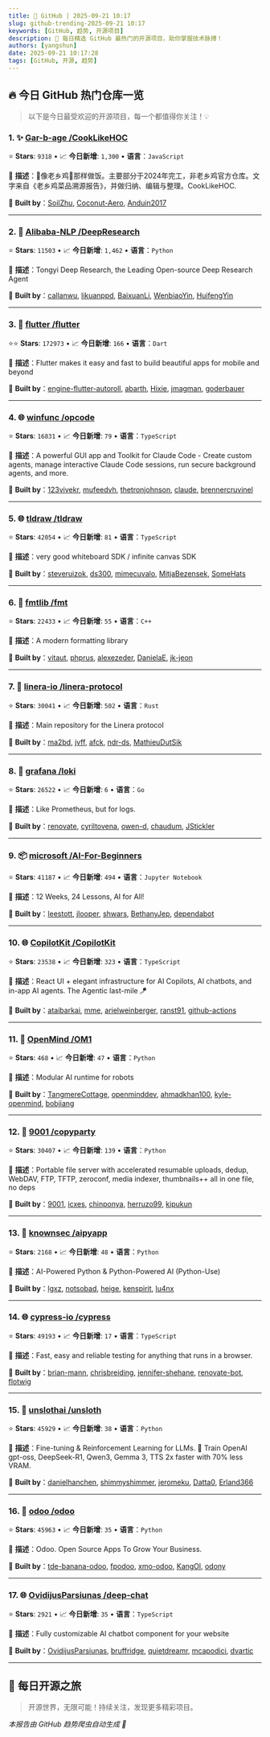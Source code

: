 ```yaml
---
title: 🚀 GitHub | 2025-09-21 10:17
slug: github-trending-2025-09-21 10:17
keywords: [GitHub, 趋势, 开源项目]
description: 🌟 每日精选 GitHub 最热门的开源项目，助你掌握技术脉搏！
authors: [yangshun]
date: 2025-09-21 10:17:28
tags: [GitHub, 开源, 趋势]
---
```


## 🔥 今日 GitHub 热门仓库一览

> 以下是今日最受欢迎的开源项目，每一个都值得你关注！💡

### 1. ✨ [Gar-b-age /CookLikeHOC](https://github.com/Gar-b-age/CookLikeHOC)

⭐ **Stars**: `9318`   •   📈 **今日新增**: `1,300`   •   **语言**：`JavaScript`

📝 **描述**：🥢像老乡鸡🐔那样做饭。主要部分于2024年完工，非老乡鸡官方仓库。文字来自《老乡鸡菜品溯源报告》，并做归纳、编辑与整理。CookLikeHOC.

🤝 **Built by**：[SoilZhu](https://github.com/SoilZhu), [Coconut-Aero](https://github.com/Coconut-Aero), [Anduin2017](https://github.com/Anduin2017)

---

### 2. 🐍 [Alibaba-NLP /DeepResearch](https://github.com/Alibaba-NLP/DeepResearch)

⭐ **Stars**: `11503`   •   📈 **今日新增**: `1,462`   •   **语言**：`Python`

📝 **描述**：Tongyi Deep Research, the Leading Open-source Deep Research Agent

🤝 **Built by**：[callanwu](https://github.com/callanwu), [likuanppd](https://github.com/likuanppd), [BaixuanLi](https://github.com/BaixuanLi), [WenbiaoYin](https://github.com/WenbiaoYin), [HuifengYin](https://github.com/HuifengYin)

---

### 3. 🎯 [flutter /flutter](https://github.com/flutter/flutter)

⭐⭐ **Stars**: `172973`   •   📈 **今日新增**: `166`   •   **语言**：`Dart`

📝 **描述**：Flutter makes it easy and fast to build beautiful apps for mobile and beyond

🤝 **Built by**：[engine-flutter-autoroll](https://github.com/engine-flutter-autoroll), [abarth](https://github.com/abarth), [Hixie](https://github.com/Hixie), [jmagman](https://github.com/jmagman), [goderbauer](https://github.com/goderbauer)

---

### 4. 🌐 [winfunc /opcode](https://github.com/winfunc/opcode)

⭐ **Stars**: `16831`   •   📈 **今日新增**: `79`   •   **语言**：`TypeScript`

📝 **描述**：A powerful GUI app and Toolkit for Claude Code - Create custom agents, manage interactive Claude Code sessions, run secure background agents, and more.

🤝 **Built by**：[123vivekr](https://github.com/123vivekr), [mufeedvh](https://github.com/mufeedvh), [thetronjohnson](https://github.com/thetronjohnson), [claude](https://github.com/claude), [brennercruvinel](https://github.com/brennercruvinel)

---

### 5. 🌐 [tldraw /tldraw](https://github.com/tldraw/tldraw)

⭐ **Stars**: `42054`   •   📈 **今日新增**: `81`   •   **语言**：`TypeScript`

📝 **描述**：very good whiteboard SDK / infinite canvas SDK

🤝 **Built by**：[steveruizok](https://github.com/steveruizok), [ds300](https://github.com/ds300), [mimecuvalo](https://github.com/mimecuvalo), [MitjaBezensek](https://github.com/MitjaBezensek), [SomeHats](https://github.com/SomeHats)

---

### 6. 🔧 [fmtlib /fmt](https://github.com/fmtlib/fmt)

⭐ **Stars**: `22433`   •   📈 **今日新增**: `55`   •   **语言**：`C++`

📝 **描述**：A modern formatting library

🤝 **Built by**：[vitaut](https://github.com/vitaut), [phprus](https://github.com/phprus), [alexezeder](https://github.com/alexezeder), [DanielaE](https://github.com/DanielaE), [jk-jeon](https://github.com/jk-jeon)

---

### 7. 🦀 [linera-io /linera-protocol](https://github.com/linera-io/linera-protocol)

⭐ **Stars**: `30041`   •   📈 **今日新增**: `502`   •   **语言**：`Rust`

📝 **描述**：Main repository for the Linera protocol

🤝 **Built by**：[ma2bd](https://github.com/ma2bd), [jvff](https://github.com/jvff), [afck](https://github.com/afck), [ndr-ds](https://github.com/ndr-ds), [MathieuDutSik](https://github.com/MathieuDutSik)

---

### 8. 🚦 [grafana /loki](https://github.com/grafana/loki)

⭐ **Stars**: `26522`   •   📈 **今日新增**: `6`   •   **语言**：`Go`

📝 **描述**：Like Prometheus, but for logs.

🤝 **Built by**：[renovate](https://github.com/renovate), [cyriltovena](https://github.com/cyriltovena), [owen-d](https://github.com/owen-d), [chaudum](https://github.com/chaudum), [JStickler](https://github.com/JStickler)

---

### 9. 📦 [microsoft /AI-For-Beginners](https://github.com/microsoft/AI-For-Beginners)

⭐ **Stars**: `41187`   •   📈 **今日新增**: `494`   •   **语言**：`Jupyter Notebook`

📝 **描述**：12 Weeks, 24 Lessons, AI for All!

🤝 **Built by**：[leestott](https://github.com/leestott), [jlooper](https://github.com/jlooper), [shwars](https://github.com/shwars), [BethanyJep](https://github.com/BethanyJep), [dependabot](https://github.com/dependabot)

---

### 10. 🌐 [CopilotKit /CopilotKit](https://github.com/CopilotKit/CopilotKit)

⭐ **Stars**: `23538`   •   📈 **今日新增**: `323`   •   **语言**：`TypeScript`

📝 **描述**：React UI + elegant infrastructure for AI Copilots, AI chatbots, and in-app AI agents. The Agentic last-mile 🪁

🤝 **Built by**：[ataibarkai](https://github.com/ataibarkai), [mme](https://github.com/mme), [arielweinberger](https://github.com/arielweinberger), [ranst91](https://github.com/ranst91), [github-actions](https://github.com/github-actions)

---

### 11. 🐍 [OpenMind /OM1](https://github.com/OpenMind/OM1)

⭐ **Stars**: `468`   •   📈 **今日新增**: `47`   •   **语言**：`Python`

📝 **描述**：Modular AI runtime for robots

🤝 **Built by**：[TangmereCottage](https://github.com/TangmereCottage), [openminddev](https://github.com/openminddev), [ahmadkhan100](https://github.com/ahmadkhan100), [kyle-openmind](https://github.com/kyle-openmind), [bobjiang](https://github.com/bobjiang)

---

### 12. 🐍 [9001 /copyparty](https://github.com/9001/copyparty)

⭐ **Stars**: `30407`   •   📈 **今日新增**: `139`   •   **语言**：`Python`

📝 **描述**：Portable file server with accelerated resumable uploads, dedup, WebDAV, FTP, TFTP, zeroconf, media indexer, thumbnails++ all in one file, no deps

🤝 **Built by**：[9001](https://github.com/9001), [icxes](https://github.com/icxes), [chinponya](https://github.com/chinponya), [herruzo99](https://github.com/herruzo99), [kipukun](https://github.com/kipukun)

---

### 13. 🐍 [knownsec /aipyapp](https://github.com/knownsec/aipyapp)

⭐ **Stars**: `2168`   •   📈 **今日新增**: `48`   •   **语言**：`Python`

📝 **描述**：AI-Powered Python & Python-Powered AI (Python-Use)

🤝 **Built by**：[lgxz](https://github.com/lgxz), [notsobad](https://github.com/notsobad), [heige](https://github.com/heige), [kenspirit](https://github.com/kenspirit), [lu4nx](https://github.com/lu4nx)

---

### 14. 🌐 [cypress-io /cypress](https://github.com/cypress-io/cypress)

⭐ **Stars**: `49193`   •   📈 **今日新增**: `17`   •   **语言**：`TypeScript`

📝 **描述**：Fast, easy and reliable testing for anything that runs in a browser.

🤝 **Built by**：[brian-mann](https://github.com/brian-mann), [chrisbreiding](https://github.com/chrisbreiding), [jennifer-shehane](https://github.com/jennifer-shehane), [renovate-bot](https://github.com/renovate-bot), [flotwig](https://github.com/flotwig)

---

### 15. 🐍 [unslothai /unsloth](https://github.com/unslothai/unsloth)

⭐ **Stars**: `45929`   •   📈 **今日新增**: `38`   •   **语言**：`Python`

📝 **描述**：Fine-tuning & Reinforcement Learning for LLMs. 🦥 Train OpenAI gpt-oss, DeepSeek-R1, Qwen3, Gemma 3, TTS 2x faster with 70% less VRAM.

🤝 **Built by**：[danielhanchen](https://github.com/danielhanchen), [shimmyshimmer](https://github.com/shimmyshimmer), [jeromeku](https://github.com/jeromeku), [Datta0](https://github.com/Datta0), [Erland366](https://github.com/Erland366)

---

### 16. 🐍 [odoo /odoo](https://github.com/odoo/odoo)

⭐ **Stars**: `45963`   •   📈 **今日新增**: `35`   •   **语言**：`Python`

📝 **描述**：Odoo. Open Source Apps To Grow Your Business.

🤝 **Built by**：[tde-banana-odoo](https://github.com/tde-banana-odoo), [fpodoo](https://github.com/fpodoo), [xmo-odoo](https://github.com/xmo-odoo), [KangOl](https://github.com/KangOl), [odony](https://github.com/odony)

---

### 17. 🌐 [OvidijusParsiunas /deep-chat](https://github.com/OvidijusParsiunas/deep-chat)

⭐ **Stars**: `2921`   •   📈 **今日新增**: `35`   •   **语言**：`TypeScript`

📝 **描述**：Fully customizable AI chatbot component for your website

🤝 **Built by**：[OvidijusParsiunas](https://github.com/OvidijusParsiunas), [bruffridge](https://github.com/bruffridge), [quietdreamr](https://github.com/quietdreamr), [mcapodici](https://github.com/mcapodici), [dvartic](https://github.com/dvartic)

---

## 🌈 每日开源之旅

> 开源世界，无限可能！持续关注，发现更多精彩项目。

*本报告由 GitHub 趋势爬虫自动生成 🤖*
